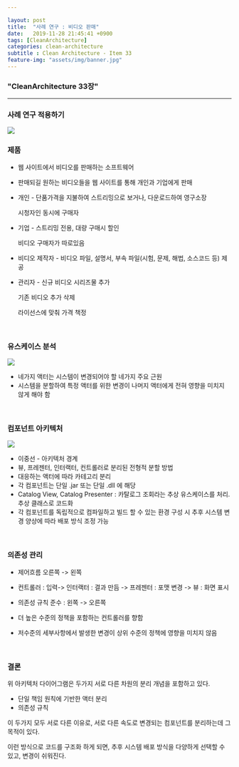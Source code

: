 ```yaml
---

layout: post
title:  "사례 연구 : 비디오 판매"
date:   2019-11-28 21:45:41 +0900
tags: [CleanArchitecture]
categories: clean-architecture
subtitle : Clean Architecture - Item 33
feature-img: "assets/img/banner.jpg"
---
```


### "CleanArchitecture 33장"
---

### 사례 연구 적용하기

![](/assets/images/post/191125/(6).png)

<!-- more -->

### 제품

- 웹 사이트에서 비디오를 판매하는 소프트웨어 

- 판매되길 원하는 비디오들을 웹 사이트를 통해 개인과 기업에게 판매

- 개인 - 단품가격을 지불하여 스트리밍으로 보거나, 다운로드하여 영구소장

  시청자인 동시에 구매자

- 기업 - 스트리밍 전용, 대량 구매시 할인 

  비디오 구매자가 따로있음

- 비디오 제작자 - 비디오 파일, 설명서, 부속 파일(시험, 문제, 해법, 소스코드 등) 제공

- 관리자 - 신규 비디오 시리즈물 추가

  기존 비디오 추가 삭제

  라이선스에 맞춰 가격 책정

<br>

### 유스케이스 분석

![](/assets/images/post/191125/(4).png)

-  네가지 액터는 시스템이 변경되어야 할 네가지 주요 근원
- 시스템을 분할하여 특정 액터를 위한 변경이 나머지 액터에게 전혀 영향을 미치지 않게 해야 함

<br>

### 컴포넌트 아키텍처

![](/assets/images/post/191125/(5).png)

- 이중선 - 아키텍처 경계
- 뷰, 프레젠터, 인터랙터, 컨트롤러로 분리된 전형적 분할 방법
- 대응하는 액터에 따라 카테고리 분리
- 각 컴포넌트는 단일 .jar 또는 단일 .dll 에 해당
- Catalog View, Catalog Presenter : 카탈로그 조회라는 추상 유스케이스를 처리. 추상 클래스로 코드화
- 각 컴포넌트를 독립적으로 컴파일하고 빌드 할 수 있는 환경 구성 시 추후 시스템 변경 양상에 따라 배포 방식 조정 가능

<br>

### 의존성 관리

- 제어흐름 오른쪽 -> 왼쪽

- 컨트롤러 : 입력-> 인터랙터 : 결과 만듬 ->  프레젠터 : 포맷 변경 -> 뷰 : 화면 표시

- 의존성 규칙 준수 : 왼쪽 -> 오른쪽

- 더 높은 수준의 정책을 포함하는 컨트롤러를 향함

- 저수준의 세부사항에서 발생한 변경이 상위 수준의 정책에 영향을 미치지 않음

  <br>

### 결론

위 아키텍처 다이어그램은 두가지 서로 다른 차원의 분리 개념을 포함하고 있다. 

- 단일 책임 원칙에 기반한 액터 분리
- 의존성 규칙

이 두가지 모두 서로 다른 이유로, 서로 다른 속도로 변경되는 컴포넌트를 분리하는데 그 목적이 있다.

이런 방식으로 코드를 구조화 하게 되면, 추후 시스템 배포 방식을 다양하게 선택할 수 있고, 변경이 쉬워진다.